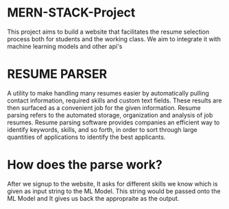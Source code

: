 # MERN-STACK-Project
This project aims to build a website that facilitates the resume selection process both for students and the working class. We aim to integrate it with machine learning models and other api's
# RESUME PARSER
A utility to make handling many resumes easier by automatically pulling contact information, required skills and custom text fields. These results are then surfaced as a  convenient job for the given information.
Resume parsing refers to the automated storage, organization and analysis of job resumes. Resume parsing software provides companies an efficient way to identify keywords, skills, and so forth, in order to sort through large quantities of applications to identify the best applicants.
# How does the parse work?
After we signup to the website, It asks for different skills we know which is given as input string to the ML Model.
This string would be passed onto the ML Model and It gives us back the appropraite as the output.





